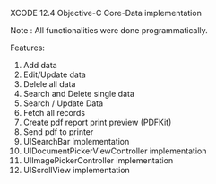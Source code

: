 XCODE 12.4 Objective-C Core-Data implementation

Note : All functionalities were done programmatically. 

Features:

1. Add data
2. Edit/Update data
3. Delele all data
4. Search and Delete single data
5. Search / Update Data
6. Fetch all records
7. Create pdf report print preview (PDFKit)
8. Send pdf to printer
9. UISearchBar implementation
10. UIDocumentPickerViewController implementation
11. UIImagePickerController implementation
12. UIScrollView implementation
